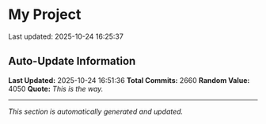 # My Project


Last updated: 2025-10-24 16:25:37











































































































































































































































































































































































































































































































































































































































































































































































































































































































































































































































































































































































































































































































































































































































































































































































































































































































































































































































































































































































































































































































































































































































































































































































































































































































































































































































































































































































































































































































































































































































































































































































## Auto-Update Information

**Last Updated:** 2025-10-24 16:51:36
**Total Commits:** 2660
**Random Value:** 4050
**Quote:** _This is the way._

---
_This section is automatically generated and updated._